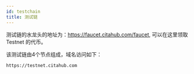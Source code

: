 ```yaml
---
id: testchain
title: 测试链
---
```


测试链的水龙头的地址为：https://faucet.citahub.com/faucet, 可以在这里领取 Testnet 的代币。

该测试链由4个节点组成，域名访问如下：

```
https://testnet.citahub.com

```
